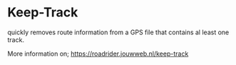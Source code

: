 # Keep-Track
quickly removes route information from a GPS file that contains al least one track.

More information on;
https://roadrider.jouwweb.nl/keep-track
